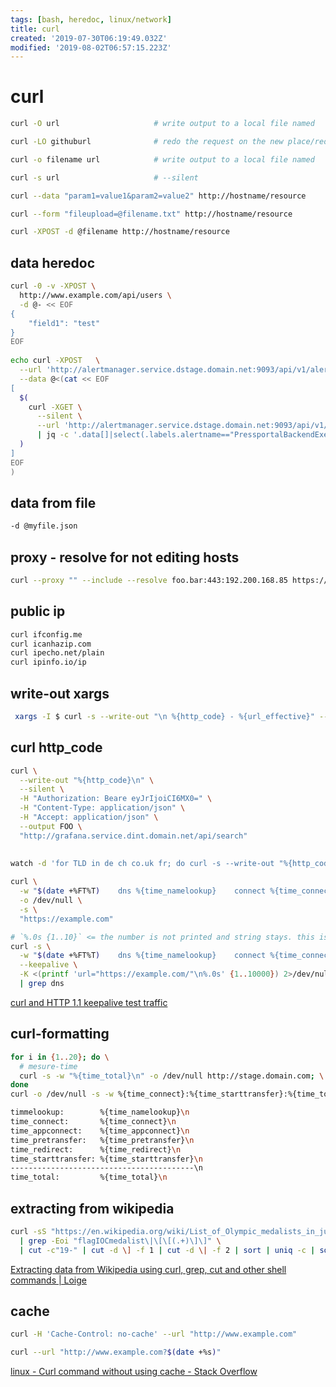 ```yaml
---
tags: [bash, heredoc, linux/network]
title: curl
created: '2019-07-30T06:19:49.032Z'
modified: '2019-08-02T06:57:15.223Z'
---
```


# curl

```sh
curl -O url                     # write output to a local file named

curl -LO githuburl              # redo the request on the new place/redirect

curl -o filename url            # write output to a local file named

curl -s url	                    # --silent

curl --data "param1=value1&param2=value2" http://hostname/resource

curl --form "fileupload=@filename.txt" http://hostname/resource

curl -XPOST -d @filename http://hostname/resource
```

## data heredoc
```sh
curl -0 -v -XPOST \
  http://www.example.com/api/users \
  -d @- << EOF
{
    "field1": "test"
}
EOF
 
echo curl -XPOST   \
  --url 'http://alertmanager.service.dstage.domain.net:9093/api/v1/alerts'   \
  --data @<(cat << EOF
[
  $(
    curl -XGET \
      --silent \
      --url 'http://alertmanager.service.dstage.domain.net:9093/api/v1/alerts' \
      | jq -c '.data[]|select(.labels.alertname=="PressportalBackendExecutionError")| .status = "resolved"'
  )
]
EOF
)
```
## data from file
```sh
-d @myfile.json
```


## proxy - resolve for not editing hosts
```sh
curl --proxy "" --include --resolve foo.bar:443:192.200.168.85 https://foo.bar/3ab655
```

## public ip
```sh
curl ifconfig.me
curl icanhazip.com
curl ipecho.net/plain
curl ipinfo.io/ip
```

## write-out xargs
```sh
 xargs -I $ curl -s --write-out "\n %{http_code} - %{url_effective}" --output /dev/null --url $
```

## curl http_code
```sh
curl \
  --write-out "%{http_code}\n" \
  --silent \
  -H "Authorization: Beare eyJrIjoiCI6MX0=" \
  -H "Content-Type: application/json" \
  -H "Accept: application/json" \
  --output FOO \
  "http://grafana.service.dint.domain.net/api/search"
  
  
watch -d 'for TLD in de ch co.uk fr; do curl -s --write-out "%{http_code}\t%{url_effective}\n" --output foo https://www.domain.${TLD}; done'
```

```sh
curl \
  -w "$(date +%FT%T)    dns %{time_namelookup}    connect %{time_connect}   firstbyte %{time_starttransfer}   total %{time_total}   HTTP %{http_code}\n" \
  -o /dev/null \
  -s \
  "https://example.com"

# `%.0s {1..10}` <= the number is not printed and string stays. this is a printf-loop WOAH !
curl -s \
  -w "$(date +%FT%T)    dns %{time_namelookup}    connect %{time_connect}   firstbyte %{time_starttransfer}   total %{time_total}   HTTP %{http_code}\n" \
  --keepalive \
  -K <(printf 'url="https://example.com/"\n%.0s' {1..10000}) 2>/dev/null \
  | grep dns
```
[curl and HTTP 1.1 keepalive test traffic](http://lzone.de/blog/curl+and+HTTP+1.1+keepalive+test+traffic)
    
## curl-formatting
```sh
for i in {1..20}; do \
  # mesure-time
  curl -s -w "%{time_total}\n" -o /dev/null http://stage.domain.com; \
done  
curl -o /dev/null -s -w %{time_connect}:%{time_starttransfer}:%{time_total} $URL
```
```sh
timmelookup:        %{time_namelookup}\n
time_connect:       %{time_connect}\n
time_appconnect:    %{time_appconnect}\n
time_pretransfer:   %{time_pretransfer}\n
time_redirect:      %{time_redirect}\n
time_starttransfer: %{time_starttransfer}\n
-----------------------------------------\n
time_total:         %{time_total}\n
```

## extracting from wikipedia
```sh
curl -sS "https://en.wikipedia.org/wiki/List_of_Olympic_medalists_in_judo?action=raw" \
  | grep -Eoi "flagIOCmedalist\|\[\[(.+)\]\]" \
  | cut -c"19-" | cut -d \] -f 1 | cut -d \| -f 2 | sort | uniq -c | sort -nr       # extracting-data-from-wikipedia
```
[Extracting data from Wikipedia using curl, grep, cut and other shell commands | Loige](http://loige.co/extracting-data-from-wikipedia-using-curl-grep-cut-and-other-bash-commands)

## cache

```sh
curl -H 'Cache-Control: no-cache' --url "http://www.example.com"

curl --url "http://www.example.com?$(date +%s)"
```
[linux - Curl command without using cache - Stack Overflow](https://stackoverflow.com/questions/31653271/curl-command-without-using-cache)

